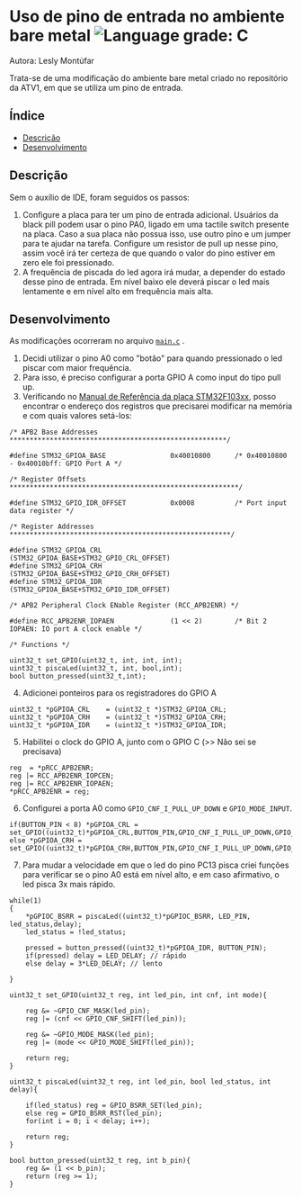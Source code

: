 # Uso de pino de entrada no ambiente bare metal ![Language grade: C](https://img.shields.io/badge/language-C-blue)

Autora: Lesly Montúfar

Trata-se de uma modificação do ambiente bare metal criado no repositório da ATV1, em que se utiliza um pino de entrada.

## Índice 

* [Descrição](#descrição)
* [Desenvolvimento](#desenvolvimento)

## Descrição

Sem o auxílio de IDE, foram seguidos os passos:

1. Configure a placa para ter um pino de entrada adicional. Usuários da black pill podem usar o pino PA0, ligado em uma tactile switch presente na placa. Caso a sua placa não possua isso, use outro pino e um jumper para te ajudar na tarefa. Configure um resistor de pull up nesse pino, assim você irá ter certeza de que quando o valor do pino estiver em zero ele foi pressionado.
2. A frequência de piscada do led agora irá mudar, a depender do estado desse pino de entrada. Em nível baixo ele deverá piscar o led mais lentamente e em nível alto em frequência mais alta.


## Desenvolvimento

As modificações ocorreram no arquivo [`main.c`](https://github.com/LeslyMontufar/11811ETE001-ATV2/blob/f150678863eb0e6dac431010522855a3d0465be3/src/main.c) .

1. Decidi utilizar o pino A0 como "botão" para quando pressionado o led piscar com maior frequência. 
2. Para isso, é preciso configurar a porta GPIO A como input do tipo pull up.
3. Verificando no [Manual de Referência da placa STM32F103xx](https://www.st.com/resource/en/reference_manual/cd00171190-stm32f101xx-stm32f102xx-stm32f103xx-stm32f105xx-and-stm32f107xx-advanced-arm-based-32-bit-mcus-stmicroelectronics.pdf), posso encontrar o endereço dos registros que precisarei modificar na memória e com quais valores setá-los:

```
/* APB2 Base Addresses ******************************************************/

#define STM32_GPIOA_BASE                0x40010800      /* 0x40010800 - 0x40010bff: GPIO Port A */

/* Register Offsets *********************************************************/

#define STM32_GPIO_IDR_OFFSET           0x0008          /* Port input data register */

/* Register Addresses *******************************************************/

#define STM32_GPIOA_CRL                 (STM32_GPIOA_BASE+STM32_GPIO_CRL_OFFSET)
#define STM32_GPIOA_CRH                 (STM32_GPIOA_BASE+STM32_GPIO_CRH_OFFSET)
#define STM32_GPIOA_IDR                 (STM32_GPIOA_BASE+STM32_GPIO_IDR_OFFSET)

/* APB2 Peripheral Clock ENable Register (RCC_APB2ENR) */

#define RCC_APB2ENR_IOPAEN              (1 << 2)        /* Bit 2 IOPAEN: IO port A clock enable */

/* Functions */

uint32_t set_GPIO(uint32_t, int, int, int);
uint32_t piscaLed(uint32_t, int, bool,int);
bool button_pressed(uint32_t,int);

```

4. Adicionei ponteiros para os registradores do GPIO A
```
uint32_t *pGPIOA_CRL    = (uint32_t *)STM32_GPIOA_CRL;
uint32_t *pGPIOA_CRH    = (uint32_t *)STM32_GPIOA_CRH;
uint32_t *pGPIOA_IDR    = (uint32_t *)STM32_GPIOA_IDR;
```

5. Habilitei o clock do GPIO A, junto com o GPIO C (>> Não sei se precisava)
```
reg  = *pRCC_APB2ENR;
reg |= RCC_APB2ENR_IOPCEN;
reg |= RCC_APB2ENR_IOPAEN;
*pRCC_APB2ENR = reg;
```

6. Configurei a porta A0 como `GPIO_CNF_I_PULL_UP_DOWN` e `GPIO_MODE_INPUT`.
```
if(BUTTON_PIN < 8) *pGPIOA_CRL = set_GPIO((uint32_t)*pGPIOA_CRL,BUTTON_PIN,GPIO_CNF_I_PULL_UP_DOWN,GPIO_MODE_INPUT); 
else *pGPIOA_CRH = set_GPIO((uint32_t)*pGPIOA_CRH,BUTTON_PIN,GPIO_CNF_I_PULL_UP_DOWN,GPIO_MODE_INPUT);
```

7. Para mudar a velocidade em que o led do pino PC13 pisca criei funções para verificar se o pino A0 está em nível alto, e em caso afirmativo, o led pisca 3x mais rápido.
```
while(1)
{
    *pGPIOC_BSRR = piscaLed((uint32_t)*pGPIOC_BSRR, LED_PIN, led_status,delay);
    led_status = !led_status;

    pressed = button_pressed((uint32_t)*pGPIOA_IDR, BUTTON_PIN);
    if(pressed) delay = LED_DELAY; // rápido
    else delay = 3*LED_DELAY; // lento

}
```

```
uint32_t set_GPIO(uint32_t reg, int led_pin, int cnf, int mode){ 

    reg &= ~GPIO_CNF_MASK(led_pin);
    reg |= (cnf << GPIO_CNF_SHIFT(led_pin));

    reg &= ~GPIO_MODE_MASK(led_pin);
    reg |= (mode << GPIO_MODE_SHIFT(led_pin));

    return reg;
}

uint32_t piscaLed(uint32_t reg, int led_pin, bool led_status, int delay){
    
    if(led_status) reg = GPIO_BSRR_SET(led_pin);
    else reg = GPIO_BSRR_RST(led_pin);
    for(int i = 0; i < delay; i++);

    return reg;
}

bool button_pressed(uint32_t reg, int b_pin){
    reg &= (1 << b_pin);
    return (reg >= 1);
}
```

